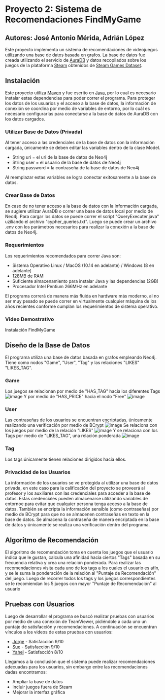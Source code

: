 # Proyecto 2: Sistema de Recomendaciones FindMyGame
## Autores: José Antonio Mérida, Adrián López
Este proyecto implementa un sistema de recomendaciones de videojuegos utilizando una base de datos basada en grafos. La base de datos fue creada utilizando el servicio de [AuraDB](https://neo4j.com/cloud/platform/aura-graph-database/) y datos recopilados sobre los juegos de la plataforma [Steam](https://store.steampowered.com/) obtenidos de [Steam Games Dataset](https://www.kaggle.com/datasets/fronkongames/steam-games-dataset).
## Instalación
Este proyecto utiliza [Maven](https://maven.apache.org/) y fue escrito en [Java](https://www.java.com/en/), por lo cual es necesario instalar estas dependencias para poder correr el programa. Para proteger los datos de los usuarios y el acceso a la base de datos, la información de conexión se coordina por medio de variables de entorno, por lo cuál es necesario configurarlas para conectarse a la base de datos de AuraDB con los datos cargados.
### Utilizar Base de Datos (Privada)
Al tener acceso a las credenciales de la base de datos con la información cargada, únicamente se deben editar las variables dentro de la clase Model.
- String uri = el uri de la base de datos de Neo4j
- String user = el usuario de la base de datos de Neo4j
- String password = la contraseña de la base de datos de Neo4j

Al reemplazar estas variables se logra conectar exitosamente a la base de datos.
### Crear Base de Datos
En caso de no tener acceso a la base de datos con la información cargada, se sugiere utilizar AuraDB o correr una base de datos local por medio de Neo4j. Para cargar los datos se puede correr el script "QueryExecuter.java" uziliando el archivo "cypher_queries.txt". Luego se puede crear un archivo .env con los parámetros necesarios para realizar la conexión a la base de datos de Neo4j.
### Requerimientos
Los requerimientos recomendados para correr Java son:
- Sistema Operativo Linux / MacOS (10.14 en adelante) / Windows (8 en adelante)
- 128MB de RAM
- Suficiente almacenamiento para instalar Java y las dependencias (2GB)
- Procesador Intel Pentium 266MHz en adelante

El programa correrá de manera más fluida en hardware más moderno, al no ser muy pesado se puede correr en virtualmente cualquier máquina de los años recientes conforme cumplan los requerimientos de sistema operativo.
### Video Demostrativo
Instalación FindMyGame
## Diseño de la Base de Datos
El programa utiliza una base de datos basada en grafos empleando Neo4j. Tiene como nodos "Game", "User", "Tag" y las relaciones "LIKES" "LIKES_TAG".
### Game
Los juegos se relacionan por medio de "HAS_TAG" hacia los diferentes Tags
![image](https://github.com/TonitoMC/Proyecto2_AED/assets/138615863/f98f96b7-9370-4287-a0c5-a31c38f80386)
Y por medio de "HAS_PRICE" hacia el nodo "Free"
![image](https://github.com/TonitoMC/Proyecto2_AED/assets/138615863/60a3820d-a999-4889-9a4b-f102a51ae2ee)
### User
Las contraseñas de los usuarios se encuentran encriptadas, únicamente realizando una verificación por medio de BCrypt
![image](https://github.com/TonitoMC/Proyecto2_AED/assets/138615863/3ca2eef4-95b4-4da4-9f38-21872a2dbc43)
Se relaciona con los juegos por medio de la relación "LIKES"
![image](https://github.com/TonitoMC/Proyecto2_AED/assets/138615863/92e29987-0f12-47ec-8be6-fbb86659191b)
Y se relaciona con los Tags por medio de "LIKES_TAG", una relación ponderada
![image](https://github.com/TonitoMC/Proyecto2_AED/assets/138615863/9cb6341f-3738-4eee-8c2f-49099dd5b911)
### Tag
Los tags únicamente tienen relaciones dirigidos hacia ellos.
### Privacidad de los Usuarios
La información de los usuarios se ve protegida al utilizar una base de datos privada, en este caso para la calificación del proyecto se proveerá al profesor y los auxiliares con las credenciales para acceder a la base de datos. Estas credenciales pueden almacenarse utilizando variables de entornoe para evitar que cualquier persona tenga acceso a la base de datos. También se encripta la información sensible (como contraseñas) por medio de BCrypt para que no se almacenen contraseñas en texto en la base de datos. Se almacena la contraseña de manera encriptada en la base de datos y únicamente se realiza una verificación dentro del programa.

## Algoritmo de Recomendación
El algoritmo de recomendación toma en cuenta los juegos que el usuario indica que le gustan, calcula una afinidad hacia ciertos "Tags" basada en su frecuencia relativa y crea una relación ponderada. Para realizar las recomendaciones visita cada uno de los tags a los cuales el usuario es afín, y se le suma la ponderación de la relación al "Puntaje de Recomendación" del juego. Luego de recorrer todos los tags y los juegos correspondientes se le recomiendan los 5 juegos con mayor "Puntaje de Recomendación" al usuario

## Pruebas con Usuarios
Luego de desarrollar el programa se buscó realizar pruebas con usuarios por medio de una conexión de TeamViewer, pidiéndole a cada uno un puntaje de satisfacción y recomendaciones. A continuación se encuentran vínculos a los videos de estas pruebas con usuarios:
- [Jorge](https://youtu.be/LJHlnRyUwt0) - Satisfacción 9/10
- [Sue](https://youtu.be/vTTxLcTmW_Y) - Satisfacción 9/10
- [Yahel](https://youtu.be/nsHdOJpDXdA) - Satisfacción 8/10

Llegamos a la conclusión que el sistema puede realizar recomendaciones adecuadas para los usuarios, sin embargo entre las recomendaciones dadas encontramos:
- Ampliar la base de datos
- Incluir juegos fuera de Steam
- Mejorar la interfaz gráfica
